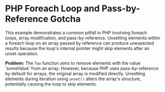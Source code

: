 # PHP Foreach Loop and Pass-by-Reference Gotcha

This example demonstrates a common pitfall in PHP involving foreach loops, array modification, and pass-by-reference.  Unsetting elements within a foreach loop on an array passed by reference can produce unexpected results because the loop's internal pointer might skip elements after an unset operation.

**Problem:** The `foo` function aims to remove elements with the value 'someValue' from an array. However, because PHP uses pass-by-reference by default for arrays, the original array is modified directly. Unsetting elements during iteration using `unset()` alters the array's structure, potentially causing the loop to skip elements.